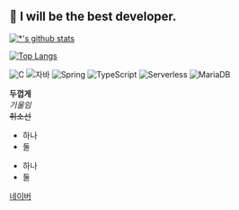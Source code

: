 ## 🤭 I will be the best developer.

[![*'s github stats](https://github-readme-stats.vercel.app/api?username=nylee121)](https://github.com/nylee121)

[![Top Langs](https://github-readme-stats.vercel.app/api/top-langs/?username=nylee121)](https://github.com/nylee121/github-readme-stats)

![C](https://img.shields.io/badge/-C-123456?style=flat-square&logo=C&logoColor=black)
![자바](https://img.shields.io/badge/-자바-007396?style=flat&logo=Java&logoColor=ffffff)
![Spring](https://img.shields.io/badge/-Spring-6DB33F?style=for-the-badge&logo=Spring&logoColor=white)
![TypeScript](https://img.shields.io/badge/-TypeScript-3178C6?style=flat-square&logo=TypeScript&logoColor=white)
![Serverless](https://img.shields.io/badge/-Serverless-FD5750?style=flat-square&logo=Serverless&logoColor=magenta)
![MariaDB](https://img.shields.io/badge/-MariaDB-1F305F?style=flat-square&logo=mariadb&logoColor=white)



**두껍게** <br>
*기울임* <br>
~~취소선~~
* 하나
* 둘
- 하나
- 둘

[네이버](https://www.naver.com)
